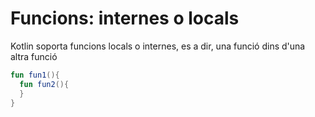 # Funcions: internes o locals

Kotlin soporta funcions locals o internes, es a dir, una funció dins d'una altra funció

```kotlin
fun fun1(){
  fun fun2(){
  } 
}
```
